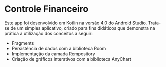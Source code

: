 # Controle Financeiro

Este app foi desenvolvido em Kotlin na versão 4.0 do Android Studio. Trata-se de um simples aplicativo, criado para fins didáticos que demonstra na prática a utilização dos conceitos a seguir:

* Fragments
* Persistência de dados com a biblioteca Room
* Implementação da camada Rempository
* Criação de gráficos interativos com a biblioteca AnyChart
